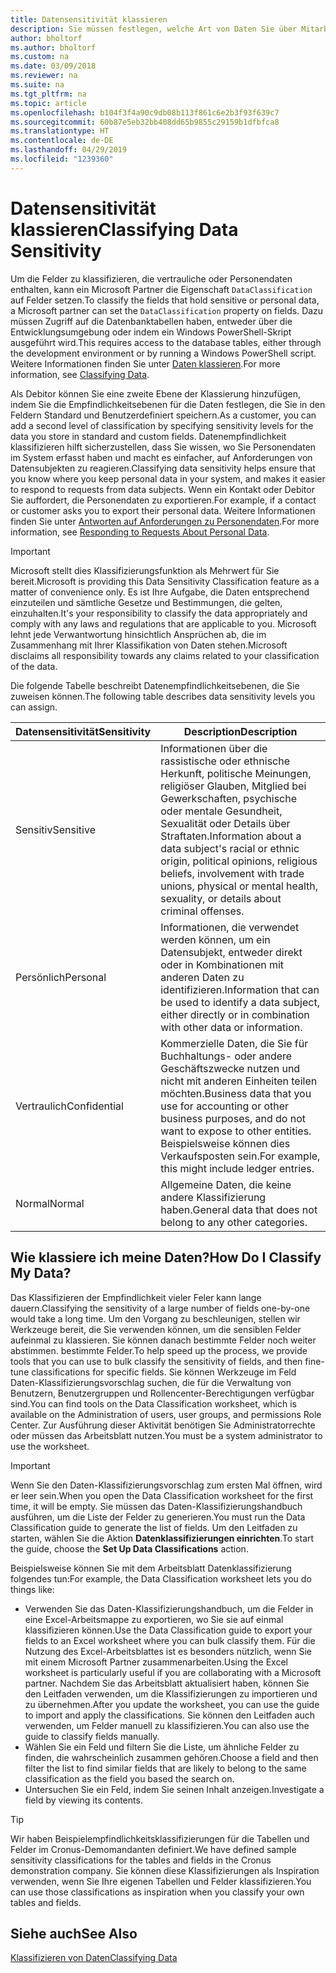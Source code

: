 ```yaml
---
title: Datensensitivität klassieren
description: Sie müssen festlegen, welche Art von Daten Sie über Mitarbeiter speichern, sodass Sie sich auf Datensubjektanforderungen reagieren können.
author: bholtorf
ms.author: bholtorf
ms.custom: na
ms.date: 03/09/2018
ms.reviewer: na
ms.suite: na
ms.tgt_pltfrm: na
ms.topic: article
ms.openlocfilehash: b104f3f4a90c9db08b113f861c6e2b3f93f639c7
ms.sourcegitcommit: 60b87e5eb32bb408dd65b9855c29159b1dfbfca8
ms.translationtype: HT
ms.contentlocale: de-DE
ms.lasthandoff: 04/29/2019
ms.locfileid: "1239360"
---
```

# <a name="classifying-data-sensitivity"></a><span data-ttu-id="4d4a7-103">Datensensitivität klassieren</span><span class="sxs-lookup"><span data-stu-id="4d4a7-103">Classifying Data Sensitivity</span></span>
<span data-ttu-id="4d4a7-104">Um die Felder zu klassifizieren, die vertrauliche oder Personendaten enthalten, kann ein Microsoft Partner die Eigenschaft ```DataClassification``` auf Felder setzen.</span><span class="sxs-lookup"><span data-stu-id="4d4a7-104">To classify the fields that hold sensitive or personal data, a Microsoft partner can set the ```DataClassification``` property on fields.</span></span> <span data-ttu-id="4d4a7-105">Dazu müssen Zugriff auf die Datenbanktabellen haben, entweder über die Entwicklungsumgebung oder indem ein Windows PowerShell-Skript ausgeführt wird.</span><span class="sxs-lookup"><span data-stu-id="4d4a7-105">This requires access to the database tables, either through the development environment or by running a Windows PowerShell script.</span></span> <span data-ttu-id="4d4a7-106">Weitere Informationen finden Sie unter [Daten klassieren](https://docs.microsoft.com/en-us/dynamics-nav/classifying-data).</span><span class="sxs-lookup"><span data-stu-id="4d4a7-106">For more information, see [Classifying Data](https://docs.microsoft.com/en-us/dynamics-nav/classifying-data).</span></span>  

<span data-ttu-id="4d4a7-107">Als Debitor können Sie eine zweite Ebene der Klassierung hinzufügen, indem Sie die Empfindlichkeitsebenen für die Daten festlegen, die Sie in den Feldern Standard und Benutzerdefiniert speichern.</span><span class="sxs-lookup"><span data-stu-id="4d4a7-107">As a customer, you can add a second level of classification by specifying sensitivity levels for the data you store in standard and custom fields.</span></span> <span data-ttu-id="4d4a7-108">Datenempfindlichkeit klassifizieren hilft sicherzustellen, dass Sie wissen, wo Sie Personendaten im System erfasst haben und macht es einfacher, auf Anforderungen von Datensubjekten zu reagieren.</span><span class="sxs-lookup"><span data-stu-id="4d4a7-108">Classifying data sensitivity helps ensure that you know where you keep personal data in your system, and makes it easier to respond to requests from data subjects.</span></span> <span data-ttu-id="4d4a7-109">Wenn ein Kontakt oder Debitor Sie auffordert, die Personendaten zu exportieren.</span><span class="sxs-lookup"><span data-stu-id="4d4a7-109">For example, if a contact or customer asks you to export their personal data.</span></span> <span data-ttu-id="4d4a7-110">Weitere Informationen finden Sie unter [Antworten auf Anforderungen zu Personendaten](admin-responding-to-requests-about-personal-data.md).</span><span class="sxs-lookup"><span data-stu-id="4d4a7-110">For more information, see [Responding to Requests About Personal Data](admin-responding-to-requests-about-personal-data.md).</span></span>

> [!Important]
> <span data-ttu-id="4d4a7-111">Microsoft stellt dies Klassifizierungsfunktion als Mehrwert für Sie bereit.</span><span class="sxs-lookup"><span data-stu-id="4d4a7-111">Microsoft is providing this Data Sensitivity Classification feature as a matter of convenience only.</span></span> <span data-ttu-id="4d4a7-112">Es ist Ihre Aufgabe, die Daten entsprechend einzuteilen und sämtliche Gesetze und Bestimmungen, die gelten, einzuhalten.</span><span class="sxs-lookup"><span data-stu-id="4d4a7-112">It's your responsibility to classify the data appropriately and comply with any laws and regulations that are applicable to you.</span></span> <span data-ttu-id="4d4a7-113">Microsoft lehnt jede Verwantwortung hinsichtlich Ansprüchen ab, die im Zusammenhang mit Ihrer Klassifikation von Daten stehen.</span><span class="sxs-lookup"><span data-stu-id="4d4a7-113">Microsoft disclaims all responsibility towards any claims related to your classification of the data.</span></span>  

<span data-ttu-id="4d4a7-114">Die folgende Tabelle beschreibt Datenempfindlichkeitsebenen, die Sie zuweisen können.</span><span class="sxs-lookup"><span data-stu-id="4d4a7-114">The following table describes data sensitivity levels you can assign.</span></span>

|<span data-ttu-id="4d4a7-115">Datensensitivität</span><span class="sxs-lookup"><span data-stu-id="4d4a7-115">Sensitivity</span></span>|<span data-ttu-id="4d4a7-116">Description</span><span class="sxs-lookup"><span data-stu-id="4d4a7-116">Description</span></span>|
|----|----|
|<span data-ttu-id="4d4a7-117">Sensitiv</span><span class="sxs-lookup"><span data-stu-id="4d4a7-117">Sensitive</span></span> | <span data-ttu-id="4d4a7-118">Informationen über die rassistische oder ethnische Herkunft, politische Meinungen, religiöser Glauben, Mitglied bei Gewerkschaften, psychische oder mentale Gesundheit, Sexualität oder Details über Straftaten.</span><span class="sxs-lookup"><span data-stu-id="4d4a7-118">Information about a data subject's racial or ethnic origin, political opinions, religious beliefs, involvement with trade unions, physical or mental health, sexuality, or details about criminal offenses.</span></span> |
|<span data-ttu-id="4d4a7-119">Persönlich</span><span class="sxs-lookup"><span data-stu-id="4d4a7-119">Personal</span></span> | <span data-ttu-id="4d4a7-120">Informationen, die verwendet werden können, um ein Datensubjekt, entweder direkt oder in Kombinationen mit anderen Daten zu identifizieren.</span><span class="sxs-lookup"><span data-stu-id="4d4a7-120">Information that can be used to identify a data subject, either directly or in combination with other data or information.</span></span>|
|<span data-ttu-id="4d4a7-121">Vertraulich</span><span class="sxs-lookup"><span data-stu-id="4d4a7-121">Confidential</span></span> | <span data-ttu-id="4d4a7-122">Kommerzielle Daten, die Sie für Buchhaltungs- oder andere Geschäftszwecke nutzen und nicht mit anderen Einheiten teilen möchten.</span><span class="sxs-lookup"><span data-stu-id="4d4a7-122">Business data that you use for accounting or other business purposes, and do not want to expose to other entities.</span></span> <span data-ttu-id="4d4a7-123">Beispielsweise können dies Verkaufsposten sein.</span><span class="sxs-lookup"><span data-stu-id="4d4a7-123">For example, this might include ledger entries.</span></span>|
|<span data-ttu-id="4d4a7-124">Normal</span><span class="sxs-lookup"><span data-stu-id="4d4a7-124">Normal</span></span> | <span data-ttu-id="4d4a7-125">Allgemeine Daten, die keine andere Klassifizierung haben.</span><span class="sxs-lookup"><span data-stu-id="4d4a7-125">General data that does not belong to any other categories.</span></span>|

## <a name="how-do-i-classify-my-data"></a><span data-ttu-id="4d4a7-126">Wie klassiere ich meine Daten?</span><span class="sxs-lookup"><span data-stu-id="4d4a7-126">How Do I Classify My Data?</span></span>
<span data-ttu-id="4d4a7-127">Das Klassifizieren der Empfindlichkeit vieler Feler kann lange dauern.</span><span class="sxs-lookup"><span data-stu-id="4d4a7-127">Classifying the sensitivity of a large number of fields one-by-one would take a long time.</span></span> <span data-ttu-id="4d4a7-128">Um den Vorgang zu beschleunigen, stellen wir Werkzeuge bereit, die Sie verwenden können, um die sensiblen Felder aufeinmal zu klassieren. Sie können danach bestimmte Felder noch weiter abstimmen. bestimmte Felder.</span><span class="sxs-lookup"><span data-stu-id="4d4a7-128">To help speed up the process, we provide tools that you can use to bulk classify the sensitivity of fields, and then fine-tune classifications for specific fields.</span></span> <span data-ttu-id="4d4a7-129">Sie können Werkzeuge im Feld Daten-Klassifizierungsvorschlag suchen, die für die Verwaltung von Benutzern, Benutzergruppen und Rollencenter-Berechtigungen verfügbar sind.</span><span class="sxs-lookup"><span data-stu-id="4d4a7-129">You can find tools on the Data Classification worksheet, which is available on the Administration of users, user groups, and permissions Role Center.</span></span> <span data-ttu-id="4d4a7-130">Zur Ausführung dieser Aktivität benötigen Sie Administratorrechte oder müssen das Arbeitsblatt nutzen.</span><span class="sxs-lookup"><span data-stu-id="4d4a7-130">You must be a system administrator to use the worksheet.</span></span>

> [!Important]
> <span data-ttu-id="4d4a7-131">Wenn Sie den Daten-Klassifizierungsvorschlag zum ersten Mal öffnen, wird er leer sein.</span><span class="sxs-lookup"><span data-stu-id="4d4a7-131">When you open the Data Classification worksheet for the first time, it will be empty.</span></span> <span data-ttu-id="4d4a7-132">Sie müssen das Daten-Klassifizierungshandbuch ausführen, um die Liste der Felder zu generieren.</span><span class="sxs-lookup"><span data-stu-id="4d4a7-132">You must run the Data Classification guide to generate the list of fields.</span></span> <span data-ttu-id="4d4a7-133">Um den Leitfaden zu starten, wählen Sie die Aktion **Datenklassifizierungen einrichten**.</span><span class="sxs-lookup"><span data-stu-id="4d4a7-133">To start the guide, choose the **Set Up Data Classifications** action.</span></span>

<span data-ttu-id="4d4a7-134">Beispielsweise können Sie mit dem Arbeitsblatt Datenklassifizierung folgendes tun:</span><span class="sxs-lookup"><span data-stu-id="4d4a7-134">For example, the Data Classification worksheet lets you do things like:</span></span>  

* <span data-ttu-id="4d4a7-135">Verwenden Sie das Daten-Klassifizierungshandbuch, um die Felder in eine Excel-Arbeitsmappe zu exportieren, wo Sie sie auf einmal klassifizieren können.</span><span class="sxs-lookup"><span data-stu-id="4d4a7-135">Use the Data Classification guide to export your fields to an Excel worksheet where you can bulk classify them.</span></span> <span data-ttu-id="4d4a7-136">Für die Nutzung des Excel-Arbeitsblattes ist es besonders nützlich, wenn Sie mit einem Microsoft Partner zusammenarbeiten.</span><span class="sxs-lookup"><span data-stu-id="4d4a7-136">Using the Excel worksheet is particularly useful if you are collaborating with a Microsoft partner.</span></span> <span data-ttu-id="4d4a7-137">Nachdem Sie das Arbeitsblatt aktualisiert haben, können Sie den Leitfaden verwenden, um die Klassifizierungen zu importieren und zu übernehmen.</span><span class="sxs-lookup"><span data-stu-id="4d4a7-137">After you update the worksheet, you can use the guide to import and apply the classifications.</span></span> <span data-ttu-id="4d4a7-138">Sie können den Leitfaden auch verwenden, um Felder manuell zu klassifizieren.</span><span class="sxs-lookup"><span data-stu-id="4d4a7-138">You can also use the guide to classify fields manually.</span></span>  
* <span data-ttu-id="4d4a7-139">Wählen Sie ein Feld und filtern Sie die Liste, um ähnliche Felder zu finden, die wahrscheinlich zusammen gehören.</span><span class="sxs-lookup"><span data-stu-id="4d4a7-139">Choose a field and then filter the list to find similar fields that are likely to belong to the same classification as the field you based the search on.</span></span>  
* <span data-ttu-id="4d4a7-140">Untersuchen Sie ein Feld, indem Sie seinen Inhalt anzeigen.</span><span class="sxs-lookup"><span data-stu-id="4d4a7-140">Investigate a field by viewing its contents.</span></span>  

> [!Tip]
> <span data-ttu-id="4d4a7-141">Wir haben Beispielempfindlichkeitsklassifizierungen für die Tabellen und Felder im Cronus-Demomandanten definiert.</span><span class="sxs-lookup"><span data-stu-id="4d4a7-141">We have defined sample sensitivity classifications for the tables and fields in the Cronus demonstration company.</span></span> <span data-ttu-id="4d4a7-142">Sie können diese Klassifizierungen als Inspiration verwenden, wenn Sie Ihre eigenen Tabellen und Felder klassifizieren.</span><span class="sxs-lookup"><span data-stu-id="4d4a7-142">You can use those classifications as inspiration when you classify your own tables and fields.</span></span>

## <a name="see-also"></a><span data-ttu-id="4d4a7-143">Siehe auch</span><span class="sxs-lookup"><span data-stu-id="4d4a7-143">See Also</span></span>
[<span data-ttu-id="4d4a7-144">Klassifizieren von Daten</span><span class="sxs-lookup"><span data-stu-id="4d4a7-144">Classifying Data</span></span>](https://docs.microsoft.com/en-us/dynamics-nav/classifying-data)  
